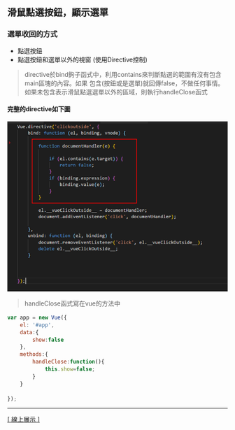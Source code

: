 ## 滑鼠點選按鈕，顯示選單
### 選單收回的方式
* 點選按鈕
* 點選按鈕和選單以外的視窗 (使用Directive控制)


> directive於bind鉤子函式中，利用contains來判斷點選的範圍有沒有包含main區塊的內容。如果
> 包含(按鈕或是選單)就回傳false，不做任何事情。如果未包含表示滑鼠點選選單以外的區域，則執行handleClose函式

#### 完整的directive如下圖
[myimg]:rm01.png "我的圖片"

![myimg]

> handleClose函式寫在vue的方法中
```js
var app = new Vue({
    el: '#app',
    data:{
        show:false
    },
    methods:{
        handleClose:function(){
            this.show=false;
        }
    }

});
```

---

<a href="https://codepen.io/oscarchang69/pen/MGrygr" target="_blank">
[ 線上展示 ]
</a>


